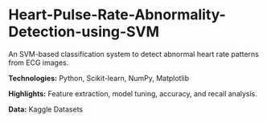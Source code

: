 # Heart-Pulse-Rate-Abnormality-Detection-using-SVM

An SVM-based classification system to detect abnormal heart rate patterns from ECG images.

**Technologies:** Python, Scikit-learn, NumPy, Matplotlib

**Highlights:** Feature extraction, model tuning, accuracy, and recall analysis.

**Data:** Kaggle Datasets
